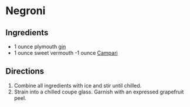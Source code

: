 # Negroni

## Ingredients
- 1 ounce plymouth [gin](./GinCocktails.md)
- 1 ounce sweet vermouth
 -1 ounce [Campari](./CampariCocktails.md)

## Directions
1. Combine all ingredients with ice and stir until chilled. 
2. Strain into a chilled coupe glass. Garnish with an expressed grapefruit peel.
